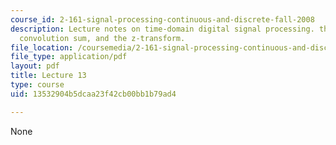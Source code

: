 ```yaml
---
course_id: 2-161-signal-processing-continuous-and-discrete-fall-2008
description: Lecture notes on time-domain digital signal processing. the discrete-time
  convolution sum, and the z-transform.
file_location: /coursemedia/2-161-signal-processing-continuous-and-discrete-fall-2008/13532904b5dcaa23f42cb00bb1b79ad4_lecture_13.pdf
file_type: application/pdf
layout: pdf
title: Lecture 13
type: course
uid: 13532904b5dcaa23f42cb00bb1b79ad4

---
```

None